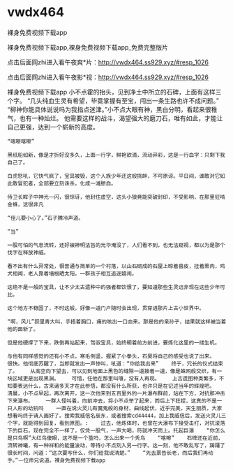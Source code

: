 # vwdx464
裸身免费视频下载app

裸身免费视频下载app,裸身免费视频下载app_免费完整版片

点击后面网zhi进入看午夜爽*片：http://vwdx464.ss929.xyz/#resp_1026

点击后面网zhi进入看午夜影*视：http://vwdx464.ss929.xyz/#resp_1026

裸身免费视频下载app    小不点霍的抬头，见到净土中所立的石碑，上面有这样三个字。    “几头纯血生灵有希望，毕竟掌握有至宝，闯出一条生路也许不成问题。”    “柳神你能具体说说吗为我指点迷津。”小不点大眼有神，黑白分明，看起来很稚气，也有一种灿烂。    他需要这样的战斗，渴望强大的磨刀石，唯有如此，才能让自己更强，达到一个崭新的高度。

    “喀嚓喀嚓”

    黑纸船如新，像是才折好没多久，上面一行字，鲜艳欲滴，流动异彩，这是一行血字：只剩下我自己了。

    白虎怒吼，它快气疯了，宝具被毁，这个人族少年还这般挑衅，不可原谅。平日间，谁敢对它如此敢冒犯者，全部要立刻诛杀，化成一滩脓血。

    侍卫长眸子中神光一闪，很惊讶，他封住虚空，这头小狼竟能突破封印，不受影响，在那里狂啃金蛛，这很非凡

    “侄儿要小心了。”石子腾冷声道。

    “当”

    一股可怕的气息流转，还好被神明法旨的光华淹没了，人们看不到，也无法窥视，都以为是那个伐字在释放神威。

    看不出有什么异常处，很普通与简单的一个村落，以山石砌成的石屋上晾着兽皮，挂着熏肉，鸡犬相闻，老人靠着墙根晒太阳，一群孩子相互追逐嬉闹。

    这绝不是一般的宝具，让不少太古遗种中的强者都饮恨了，要知道那些生灵远非现在这些少年可比。

    这个地方不稳固了，不时这般，好像一道门户随时会出现，贯穿进那片上古小世界中。

    “啊，风儿”狈里青大叫，手捂着胸口，痛的咳出一口血来。那是他的亲孙子，结果就这样被当着他的面斩了。

    但是他硬撑了下来，跌倒再站起来，驾驭宝具，始终朝着前方前进，要炼化这里的一缕生机。

    与他有同样感觉的还有小不点，寒毛倒竖，握紧了小拳头，石昊将自己的感受也说了出来。    很快。他彻底苏醒了，当即就发出一声惨叫，吼道：“你给我出来”    终于，冗长的仪式结束了。    从高空向下望去，可以见到地面上黑色的缝隙一道接着一道，像是蛛网般交织，有一块区域更是出现黑渊。    可惜，任他在那里叫嚷，没有人再现。    上古遗图种类繁多，不知要表达什么，古来诸多天才在此参悟，都没有什么所获，也许只是在记述当年的辉煌吧。    清晨，小不点早起，再次离开，这一次他来到五百里外的一片瀑布群前，站在下方，对抗那冲击下来瀑布。    一群人怪叫着，向前冲去，将小不点举了起来，而后上下狂捏，这真的不是一只人形的幼犼吗    一直在说火灵儿有魔鬼般的身材，曲线起伏，近乎完美，天生丽质，大家想看吗终于请人画好了。搜索我威信名辰东，或者搜索cd44444，加上我威信后，发送火灵儿三个字，就能得到回复，看到原图。:    过去，他炼体时，也曾在大瀑布下接受击打，对抗滚落下的巨石，现在完全不一样了，仅凭一股气，一声大喝，符就冲天而上。托起巨瀑    “你怎么是只鸟啊”大红鸟傻眼，这不是一个茧吗，怎么出来一个秃鸟    “喀嚓”    石碑还在近前，流转神曦，有一种祥和的能量波动，等待小不点刻入另一行字。这一刻，他不敢乱写了，踌躇了很长时间，问道：“这次要写什么，你们给我说清楚。”    “先去禀告长老，而后我们再动手。”一位师兄说道。裸身免费视频下载app
